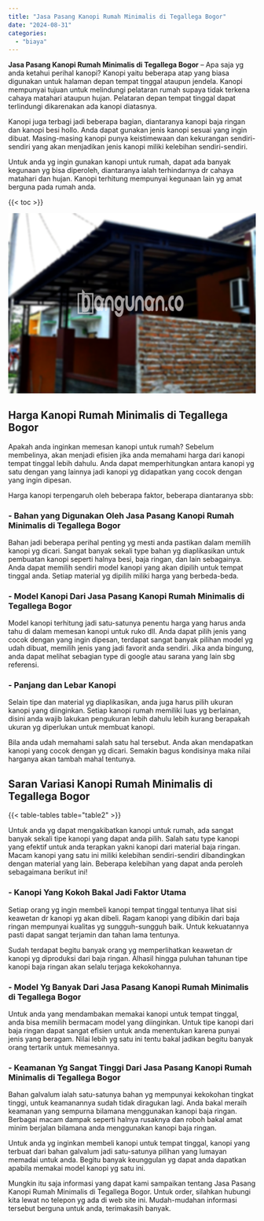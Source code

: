 ```yaml
---
title: "Jasa Pasang Kanopi Rumah Minimalis di Tegallega Bogor"
date: "2024-08-31"
categories: 
  - "biaya"
---
```


**Jasa Pasang Kanopi Rumah Minimalis di Tegallega Bogor** – Apa saja yg anda ketahui perihal kanopi? Kanopi yaitu beberapa atap yang biasa digunakan untuk halaman depan tempat tinggal ataupun jendela. Kanopi mempunyai tujuan untuk melindungi pelataran rumah supaya tidak terkena cahaya matahari ataupun hujan. Pelataran depan tempat tinggal dapat terlindungi dikarenakan ada kanopi diatasnya.

Kanopi juga terbagi jadi beberapa bagian, diantaranya kanopi baja ringan dan kanopi besi hollo. Anda dapat gunakan jenis kanopi sesuai yang ingin dibuat. Masing-masing kanopi punya keistimewaan dan kekurangan sendiri-sendiri yang akan menjadikan jenis kanopi miliki kelebihan sendiri-sendiri.

Untuk anda yg ingin gunakan kanopi untuk rumah, dapat ada banyak kegunaan yg bisa diperoleh, diantaranya ialah terhindarnya dr cahaya matahari dan hujan. Kanopi terhitung mempunyai kegunaan lain yg amat berguna pada rumah anda.

{{< toc >}}

![Jasa Pasang Kanopi Rumah Minimalis di Tegallega Bogor](/images/harga-kanopi-minimalis-63.png)

## Harga Kanopi Rumah Minimalis di Tegallega Bogor

Apakah anda inginkan memesan kanopi untuk rumah? Sebelum membelinya, akan menjadi efisien jika anda memahami harga dari kanopi tempat tinggal lebih dahulu. Anda dapat memperhitungkan antara kanopi yg satu dengan yang lainnya jadi kanopi yg didapatkan yang cocok dengan yang ingin dipesan.

Harga kanopi terpengaruh oleh beberapa faktor, beberapa diantaranya sbb:

### \- Bahan yang Digunakan Oleh Jasa Pasang Kanopi Rumah Minimalis di Tegallega Bogor

Bahan jadi beberapa perihal penting yg mesti anda pastikan dalam memilih kanopi yg dicari. Sangat banyak sekali type bahan yg diaplikasikan untuk pembuatan kanopi seperti halnya besi, baja ringan, dan lain sebagainya. Anda dapat memilih sendiri model kanopi yang akan dipilih untuk tempat tinggal anda. Setiap material yg dipilih miliki harga yang berbeda-beda.

### \- Model Kanopi Dari Jasa Pasang Kanopi Rumah Minimalis di Tegallega Bogor

Model kanopi terhitung jadi satu-satunya penentu harga yang harus anda tahu di dalam memesan kanopi untuk ruko dll. Anda dapat pilih jenis yang cocok dengan yang ingin dipesan, terdapat sangat banyak pilihan model yg udah dibuat, memilih jenis yang jadi favorit anda sendiri. Jika anda bingung, anda dapat melihat sebagian type di google atau sarana yang lain sbg referensi.

### \- Panjang dan Lebar Kanopi

Selain tipe dan material yg diaplikasikan, anda juga harus pilih ukuran kanopi yang diinginkan. Setiap kanopi rumah memiliki luas yg berlainan, disini anda wajib lakukan pengukuran lebih dahulu lebih kurang berapakah ukuran yg diperlukan untuk membuat kanopi.

Bila anda udah memahami salah satu hal tersebut. Anda akan mendapatkan kanopi yang cocok dengan yg dicari. Semakin bagus kondisinya maka nilai harganya akan tambah mahal tentunya.

## Saran Variasi Kanopi Rumah Minimalis di Tegallega Bogor

{{< table-tables table="table2" >}}

Untuk anda yg dapat mengakibatkan kanopi untuk rumah, ada sangat banyak sekali tipe kanopi yang dapat anda pilih. Salah satu type kanopi yang efektif untuk anda terapkan yakni kanopi dari material baja ringan. Macam kanopi yang satu ini miliki kelebihan sendiri-sendiri dibandingkan dengan material yang lain. Beberapa kelebihan yang dapat anda peroleh sebagaimana berikut ini!

### \- Kanopi Yang Kokoh Bakal Jadi Faktor Utama

Setiap orang yg ingin membeli kanopi tempat tinggal tentunya lihat sisi keawetan dr kanopi yg akan dibeli. Ragam kanopi yang dibikin dari baja ringan mempunyai kualitas yg sungguh-sungguh baik. Untuk kekuatannya pasti dapat sangat terjamin dan tahan lama tentunya.

Sudah terdapat begitu banyak orang yg memperlihatkan keawetan dr kanopi yg diproduksi dari baja ringan. Alhasil hingga puluhan tahunan tipe kanopi baja ringan akan selalu terjaga kekokohannya.

### \- Model Yg Banyak Dari Jasa Pasang Kanopi Rumah Minimalis di Tegallega Bogor

Untuk anda yang mendambakan memakai kanopi untuk tempat tinggal, anda bisa memilih bermacam model yang diinginkan. Untuk tipe kanopi dari baja ringan dapat sangat efisien untuk anda menentukan karena punyai jenis yang beragam. Nilai lebih yg satu ini tentu bakal jadikan begitu banyak orang tertarik untuk memesannya.

### \- Keamanan Yg Sangat Tinggi Dari Jasa Pasang Kanopi Rumah Minimalis di Tegallega Bogor

Bahan galvalum ialah satu-satunya bahan yg mempunyai kekokohan tingkat tinggi, untuk keamanannya sudah tidak diragukan lagi. Anda bakal meraih keamanan yang sempurna bilamana menggunakan kanopi baja ringan. Berbagai macam dampak seperti halnya rusaknya dan roboh bakal amat minim berjalan bilamana anda menggunakan kanopi baja ringan.

Untuk anda yg inginkan membeli kanopi untuk tempat tinggal, kanopi yang terbuat dari bahan galvalum jadi satu-satunya pilihan yang lumayan memadai untuk anda. Begitu banyak keunggulan yg dapat anda dapatkan apabila memakai model kanopi yg satu ini.

Mungkin itu saja informasi yang dapat kami sampaikan tentang Jasa Pasang Kanopi Rumah Minimalis di Tegallega Bogor. Untuk order, silahkan hubungi kita lewat no telepon yg ada di web site ini. Mudah-mudahan informasi tersebut berguna untuk anda, terimakasih banyak.
